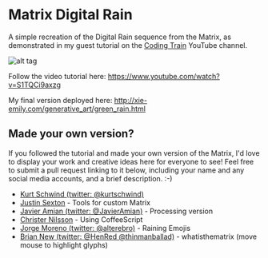 # Matrix Digital Rain
A simple recreation of the Digital Rain sequence from the Matrix, as demonstrated in my guest tutorial on the [Coding Train](https://www.youtube.com/watch?v=S1TQCi9axzg) YouTube channel.

![alt tag](green_rain.gif)

Follow the video tutorial here:
https://www.youtube.com/watch?v=S1TQCi9axzg

My final version deployed here:
http://xie-emily.com/generative_art/green_rain.html

## Made your own version?
If you followed the tutorial and made your own version of the Matrix, I'd love to display your work and creative ideas here for everyone to see! Feel free to submit a pull request linking to it below, including your name and any social media accounts, and a brief description. :-)

* [Kurt Schwind (twitter: @kurtschwind)](http://codepen.io/Discordanian/full/ZeEyyy/)
* [Justin Sexton](https://github.com/JSextonn/MatrixRain) - Tools for custom Matrix
* [Javier Amian (twitter: @JavierAmian)](https://www.openprocessing.org/sketch/408655) - Processing version
* [Christer Nilsson](https://github.com/ChristerNilsson/Lab/blob/master/2017/018-Green%20Rain/sketch.coffee) - Using CoffeeScript
* [Jorge Moreno (twitter: @alterebro)](http://codepen.io/alterebro/details/RpWZvw/) - Raining Emojis
* [Brian New (twitter: @HenRed @thinmanballad)](http://codepen.io/RedHenDev/full/GWrvKo/) - whatisthematrix (move mouse to highlight glyphs)

